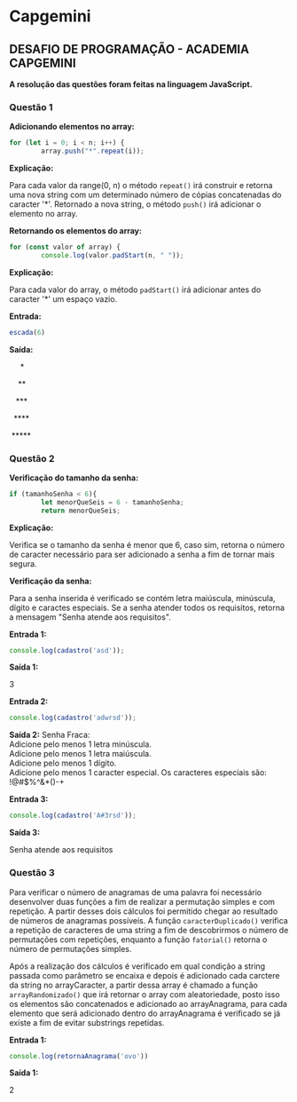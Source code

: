 <h1>Capgemini</h2>
<h2><b>DESAFIO DE PROGRAMAÇÃO - ACADEMIA CAPGEMINI</b></h2>

<b>A resolução das questões foram feitas na linguagem JavaScript.</b>

<h3><b>Questão 1</b></h3>

<b>Adicionando elementos no array:</b>
```js
for (let i = 0; i < n; i++) {
        array.push("*".repeat(i));
```
<b>Explicação:</b> 

Para cada valor da range(0, n) o método <code>repeat()</code> irá construir e retorna uma nova string com um determinado número de cópias concatenadas do caracter '*'. 
Retornado a nova string, o método <code>push()</code> irá adicionar o elemento no array.

<b>Retornando os elementos do array:</b>
```js
for (const valor of array) {
        console.log(valor.padStart(n, " ")); 
```        
<b>Explicação:</b>

Para cada valor do array, o método <code>padStart()</code> irá adicionar antes do caracter '*' um espaço vazio.

<b>Entrada:</b>
```js
escada(6)
```

<b>Saída:</b>

<p>&nbsp;&nbsp;&nbsp;&nbsp;&nbsp;*</p>  
<p>&nbsp;&nbsp;&nbsp;&nbsp;**</p>  
<p>&nbsp;&nbsp;&nbsp;***</p>   
<p>&nbsp;&nbsp;****</p>   
<p>&nbsp;*****</p>   

<h3><b>Questão 2</b></h3>

<b>Verificação do tamanho da senha:</b>
```js
if (tamanhoSenha < 6){
        let menorQueSeis = 6 - tamanhoSenha;
        return menorQueSeis;
```
<b>Explicação:</b>

Verifica se o tamanho da senha é menor que 6, caso sim, retorna o número de caracter necessário para ser adicionado a senha a fim de tornar mais segura. 

<b>Verificação da senha:</b>

Para a senha inserida é verificado se contém letra maiúscula, minúscula, dígito e caractes especiais. 
Se a senha atender todos os requisitos, retorna a mensagem "Senha atende aos requisitos".

<b>Entrada 1:</b>
```js
console.log(cadastro('asd'));
```

<b>Saída 1:</b>

3

<b>Entrada 2:</b>
```js
console.log(cadastro('adwrsd'));
```

<b>Saída 2:</b>
Senha Fraca: <br />
    Adicione pelo menos 1 letra minúscula. <br />
    Adicione pelo menos 1 letra maiúscula. <br />
    Adicione pelo menos 1 dígito. <br />
    Adicione pelo menos 1 caracter especial. Os caracteres especiais são: !@#$%^&*()-+ <br />    
    
 <b>Entrada 3:</b>
```js
console.log(cadastro('A#3rsd'));
```

<b>Saída 3:</b>

Senha atende aos requisitos

<h3><b>Questão 3</b></h3>

Para verificar o número de anagramas de uma palavra foi necessário desenvolver duas funções a fim de realizar a permutação simples e com repetição. A partir desses dois cálculos foi permitido chegar ao resultado de números de anagramas possíveis. A função <code>caracterDuplicado()</code> verifica a repetição de caracteres de uma string a fim de descobrirmos o número de permutações com repetições, enquanto a função <code>fatorial()</code> retorna o número de permutações simples.

Após a realização dos cálculos é verificado em qual condição a string passada como parâmetro se encaixa e depois é adicionado cada carctere da string no arrayCaracter, a partir dessa array é chamado a função <code>arrayRandomizado()</code> que irá retornar o array com aleatoriedade, posto isso os elementos são concatenados e adicionado ao arrayAnagrama, para cada elemento que será adicionado dentro do arrayAnagrama é verificado se já existe a fim de evitar substrings repetidas.

 <b>Entrada 1:</b>
 
 ```js
console.log(retornaAnagrama('ovo'))
```

<b>Saída 1:</b>

2
